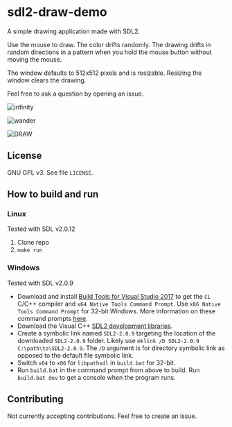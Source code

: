 # sdl2-draw-demo

A simple drawing application made with SDL2.

Use the mouse to draw.
The color drifts randomly.
The drawing drifts in random directions in a pattern
when you hold the mouse button without moving the mouse.

The window defaults to 512x512 pixels and is resizable.
Resizing the window clears the drawing.

Feel free to ask a question by opening an issue.

![infinity](https://i.imgur.com/9FfAisq.gif)

![wander](https://i.imgur.com/LZj88uu.gif)

![DRAW](https://i.imgur.com/1Nfje0J.png)

## License

GNU GPL v3.
See file `LICENSE`.

## How to build and run

### Linux

Tested with SDL v2.0.12

1. Clone repo
2. `make run`

### Windows

Tested with SDL v2.0.9

- Download and install [Build Tools for Visual Studio 2017](https://www.visualstudio.com/downloads) to get the `CL` C/C++ compiler and `x64 Native Tools Command Prompt`. Use `x86 Native Tools Command Prompt` for 32-bit Windows. More information on these command prompts  [here](https://docs.microsoft.com/en-us/cpp/build/building-on-the-command-line).
- Download the Visual C++ [SDL2 development libraries](https://www.libsdl.org/download-2.0.php).
- Create a symbolic link named `SDL2-2.0.9` targeting the location of the downloaded `SDL2-2.0.9` folder. Likely use `mklink /D SDL2-2.0.9 C:\path\to\SDL2-2.0.9`. The `/D` argument is for directory symbolic link as opposed to the default file symbolic link.
- Switch `x64` to `x86` for `libpathsdl` in `build.bat` for 32-bit.
- Run `build.bat` in the command prompt from above to build. Run `build.bat dev` to get a console when the program runs.

## Contributing

Not currently accepting contributions.
Feel free to create an issue.
